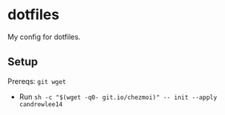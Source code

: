 # dotfiles
My config for dotfiles.

## Setup

Prereqs: `git wget`

- Run `sh -c "$(wget -q0- git.io/chezmoi)" -- init --apply candrewlee14`

